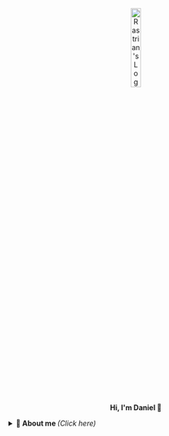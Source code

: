 <p align="center">
  <a href="https://rastrian.dev" style="text-decoration: none; color: inherit;">
    <img src="https://i.imgur.com/rZGirqn.png?w=640" width="20%" alt="Rastrian's Logo" /><br>
    <b>Hi, I'm Daniel 🤘​</b>
  </a>
</p>

<details>
  <summary> <b> 🤔 About me </b> <i>(Click here)</i> </summary>
  <br>
  <ul>
    <li>🌍 I have 22 years old, and I'm brazilian.</li>
    <li>🎓 I'm an undergrad Electrical Engineer student.</li>
    <li>🛠️ Creativity is my main language.</li>
    <li>🎼 Fun Fact #1: As a Metalhead, I play guitar and most of the songs that I play are metal.</li>
    <li>💪 Fun Fact #2: Vicious gymrat. At my peak, I reached 97kg with 16% body fat (I'm 1.92m tall).</li>
    <li>💻 Fun Fact #3: I started in the programming field at 14 years old with Arduino, then I went to electrical engineering college where I learned more about industrial programming, and today I master a little of several technologies.
    <li>🤡 Fun Fact #4: People call me eccentric.
    </li>
  </ul>
</details>
